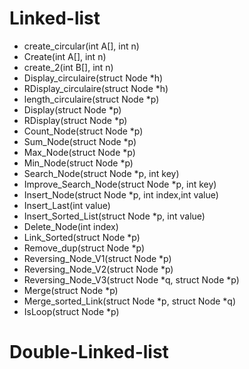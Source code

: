 # Linked-list

- create_circular(int A[], int n)
- Create(int A[], int n)
- create_2(int B[], int n)
- Display_circulaire(struct Node *h)
- RDisplay_circulaire(struct Node *h)
- length_circulaire(struct Node *p)
- Display(struct Node *p)
- RDisplay(struct Node *p)
- Count_Node(struct Node *p)
- Sum_Node(struct Node *p)
- Max_Node(struct Node *p)
- Min_Node(struct Node *p)
- Search_Node(struct Node *p, int key)
- Improve_Search_Node(struct Node *p, int key)
- Insert_Node(struct Node *p, int index,int value)
- Insert_Last(int value)
- Insert_Sorted_List(struct Node *p, int value)
- Delete_Node(int index)
- Link_Sorted(struct Node *p)
- Remove_dup(struct Node *p)
- Reversing_Node_V1(struct Node *p)
- Reversing_Node_V2(struct Node *p)
- Reversing_Node_V3(struct Node *q, struct Node *p)
- Merge(struct Node *p)
- Merge_sorted_Link(struct Node *p, struct Node *q)
- IsLoop(struct Node *p)

# Double-Linked-list
